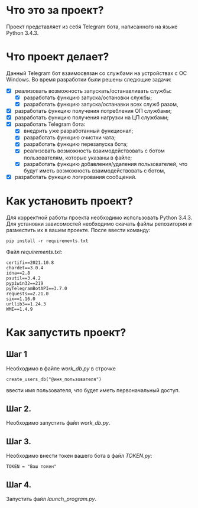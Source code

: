 # Что это за проект?
Проект представляет из себя Telegram бота, написанного на языке Python 3.4.3.

# Что проект делает?
Данный Telegram бот взаимосвязан со службами на устройствах с ОС Windows. Во время разработки были решены следющие задачи:
- [X] реализовать возможность запускать/останавливать службы:
    - [X] разработать функцию запуска/остановки службы;
    - [X] разработать функцию запуска/останавки всех служб разом,  
- [X] разработать функцию получения потребления ОП службами;
- [X] разработать функцию получения нагрузки на ЦП службами;
- [X] разработать Telegram бота:
    - [X] внедрить уже разработанный функционал;
    - [X] разработать функцию очистки чата;
    - [X] разработать функцию перезапуска бота;
    - [X] реализовать возможность взаимодействовать с ботом пользователям, которые указаны в файле;
    - [X] разработать функцию добавления/удаления пользователей, что будут иметь возможность взаимодействовать с ботом,
- [X] разработать функцию логирования сообщений.

# Как установить проект?
Для корректной работы проекта необходимо использовать Python 3.4.3. 
Для установки зависомостей необходимо скачать файлы репозитория и разместить их в вашем проекте. После ввести команду:

`pip install -r requirements.txt`

Файл *requirements.txt*:
```
certifi==2021.10.8
chardet==3.0.4
idna==2.8
psutil==3.4.2
pypiwin32==219
pyTelegramBotAPI==3.7.0
requests==2.21.0
six==1.16.0
urllib3==1.24.3
WMI==1.4.9
```

# Как запустить проект?
## Шаг 1
Необходимо в файле *work_db.py* в строчке 
```
create_users_db("@имя_пользователя")
``` 
ввести имя пользователя, что будет иметь первоначальный доступ.

## Шаг 2.
Необходимо запустить файл *work_db.py*.

## Шаг 3.
Необходимо внести токен вашего бота в файл *TOKEN.py*:
```
TOKEN = "Ваш токен"
```

## Шаг 4.
Запустить файл *launch_program.py*.

